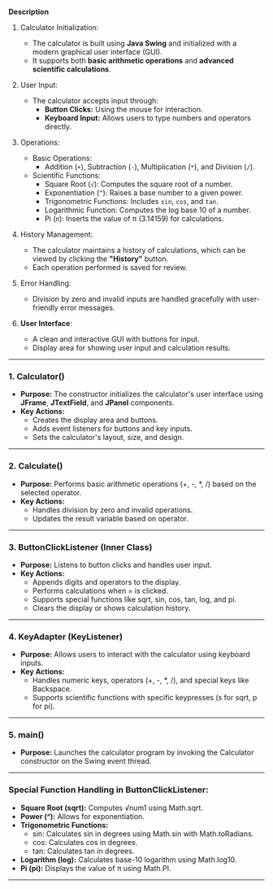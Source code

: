 **Description**

1. Calculator Initialization:
   - The calculator is built using **Java Swing** and initialized with a modern graphical user interface (GUI).  
   - It supports both **basic arithmetic operations** and **advanced scientific calculations**.

2. User Input: 
   - The calculator accepts input through:  
     - **Button Clicks:** Using the mouse for interaction.  
     - **Keyboard Input:** Allows users to type numbers and operators directly.

3. Operations: 
   - Basic Operations:
     - Addition (`+`), Subtraction (`-`), Multiplication (`*`), and Division (`/`).  
   - Scientific Functions: 
     - Square Root (`√`): Computes the square root of a number.  
     - Exponentiation (`^`): Raises a base number to a given power.  
     - Trigonometric Functions: Includes `sin`, `cos`, and `tan`.  
     - Logarithmic Function: Computes the log base 10 of a number.  
     - Pi (`π`): Inserts the value of π (3.14159) for calculations.

4. History Management:  
   - The calculator maintains a history of calculations, which can be viewed by clicking the **"History"** button.  
   - Each operation performed is saved for review.

5. Error Handling:
   - Division by zero and invalid inputs are handled gracefully with user-friendly error messages.

6. **User Interface**: 
   - A clean and interactive GUI with buttons for input.  
   - Display area for showing user input and calculation results.
---
 ### 1. **Calculator()**  
- **Purpose:** The constructor initializes the calculator's user interface using **JFrame**, **JTextField**, and **JPanel** components.  
- **Key Actions:**  
   - Creates the display area and buttons.  
   - Adds event listeners for buttons and key inputs.  
   - Sets the calculator's layout, size, and design.
---
### 2. **Calculate()**  
- **Purpose:** Performs basic arithmetic operations (+, -, *, /) based on the selected operator.  
- **Key Actions:**  
   - Handles division by zero and invalid operations.  
   - Updates the result variable based on operator.

---
### 3. **ButtonClickListener (Inner Class)**  
- **Purpose:** Listens to button clicks and handles user input.  
- **Key Actions:**  
   - Appends digits and operators to the display.  
   - Performs calculations when = is clicked.  
   - Supports special functions like sqrt, sin, cos, tan, log, and pi.  
   - Clears the display or shows calculation history.

---

### 4. **KeyAdapter (KeyListener)**  
- **Purpose:** Allows users to interact with the calculator using keyboard inputs.  
- **Key Actions:**  
   - Handles numeric keys, operators (+, -, *, /), and special keys like Backspace.  
   - Supports scientific functions with specific keypresses (s for sqrt, p for pi).

---

### 5. **main()**  
- **Purpose:** Launches the calculator program by invoking the Calculator constructor on the Swing event thread.

---

### Special Function Handling in **ButtonClickListener**:  
- **Square Root (sqrt):** Computes √num1 using Math.sqrt.  
- **Power (^):** Allows for exponentiation.  
- **Trigonometric Functions:**  
   - sin: Calculates sin in degrees using Math.sin with Math.toRadians.  
   - cos: Calculates cos in degrees.  
   - tan: Calculates tan in degrees.  
- **Logarithm (log):** Calculates base-10 logarithm using Math.log10.  
- **Pi (pi):** Displays the value of π using Math.PI.

---

  
